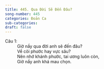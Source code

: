 ```yaml
---
title: 445. Qua Đời Sẽ Đến Đâu?
song-number: 445
categories: Đoản Ca
sub-categories: 
draft: false
---
```

<dl><dt>Câu 1:</dt><dd data-verse="1">Giờ nầy qua đời anh sẽ đến đâu? <br/>Về cõi phước hay vực sâu? <br/>Nên nhớ khánh phước, tai ương luôn còn, <br/>Giờ nầy anh khá mau chọn. </dd></dl>